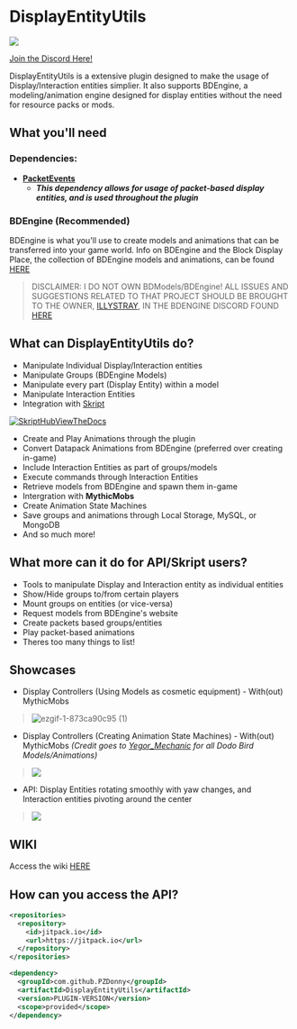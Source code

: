 # DisplayEntityUtils
[![](https://jitpack.io/v/PZDonny/DisplayEntityUtils.svg)](https://jitpack.io/#PZDonny/DisplayEntityUtils)

[Join the Discord Here!](https://discord.gg/k3wtdG5fRZ)

DisplayEntityUtils is a extensive plugin designed to make the usage of Display/Interaction entities simplier. It also supports BDEngine, a modeling/animation engine designed for display entities without the need for resource packs or mods.

## What you'll need
### Dependencies:
- **[PacketEvents](https://modrinth.com/plugin/packetevents)**
  - **_This dependency allows for usage of packet-based display entities, and is used throughout the plugin_** 

### BDEngine (Recommended)
BDEngine is what you'll use to create models and animations that can be transferred into your game world. Info on BDEngine and the Block Display Place, the collection of BDEngine models and animations, can be found [HERE](block-display.com)
> DISCLAIMER: I DO NOT OWN BDModels/BDEngine! ALL ISSUES AND SUGGESTIONS RELATED TO THAT PROJECT SHOULD BE BROUGHT TO THE OWNER, [ILLYSTRAY](https://illystray.com), IN THE BDENGINE DISCORD FOUND [HERE](https://discord.com/invite/VCeHfSd6Xa)

## What can DisplayEntityUtils do?
- Manipulate Individual Display/Interaction entities
- Manipulate Groups (BDEngine Models)
- Manipulate every part (Display Entity) within a model
- Manipulate Interaction Entities
- Integration with [Skript](https://github.com/SkriptLang/Skript)

[![SkriptHubViewTheDocs](http://skripthub.net/static/addon/ViewTheDocsButton.png)](http://skripthub.net/docs/?addon=DisplayEntityUtils)

- Create and Play Animations through the plugin
- Convert Datapack Animations from BDEngine (preferred over creating in-game)
- Include Interaction Entities as part of groups/models
- Execute commands through Interaction Entities
- Retrieve models from BDEngine and spawn them in-game
- Intergration with **MythicMobs**
- Create Animation State Machines
- Save groups and animations through Local Storage, MySQL, or MongoDB
- And so much more!

## What more can it do for API/Skript users?
- Tools to manipulate Display and Interaction entity as individual entities
- Show/Hide groups to/from certain players
- Mount groups on entities (or vice-versa)
- Request models from BDEngine's website
- Create packets based groups/entities
- Play packet-based animations
- Theres too many things to list!

## Showcases
- Display Controllers (Using Models as cosmetic equipment) - With(out) MythicMobs
> ![ezgif-1-873ca90c95 (1)](https://github.com/user-attachments/assets/ee189856-3459-49b8-b75c-4c18d1b43818)

- Display Controllers (Creating Animation State Machines) - With(out) MythicMobs *(Credit goes to [Yegor_Mechanic](https://block-display.com/author/yegor_mechanic/) for all Dodo Bird Models/Animations)*
> ![](https://github.com/user-attachments/assets/594a4ffe-89cf-4e49-aff5-2f8c43ea21ad)

- API: Display Entities rotating smoothly with yaw changes, and Interaction entities pivoting around the center
> ![](https://github.com/user-attachments/assets/5c333cd4-71ba-4ad1-a631-f8ec648651f0)

## WIKI
Access the wiki [HERE](https://github.com/PZDonny/DisplayEntityUtils/wiki)

## How can you access the API?
```xml
<repositories>
  <repository>
    <id>jitpack.io</id>
    <url>https://jitpack.io</url>
  </repository>
</repositories>

<dependency>
  <groupId>com.github.PZDonny</groupId>
  <artifactId>DisplayEntityUtils</artifactId>
  <version>PLUGIN-VERSION</version>
  <scope>provided</scope>
</dependency>
```

